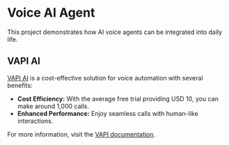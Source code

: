 # Voice AI Agent

This project demonstrates how AI voice agents can be integrated into daily life.

## VAPI AI

[VAPI AI](https://www.vapi.ai) is a cost-effective solution for voice automation with several benefits:

- **Cost Efficiency:** With the average free trial providing USD 10, you can make around 1,000 calls.
- **Enhanced Performance:** Enjoy seamless calls with human-like interactions.

For more information, visit the [VAPI documentation](https://docs.vapi.ai/welcome).
